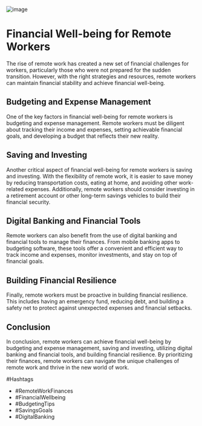 ![image](https://user-images.githubusercontent.com/124519041/216836134-fc8501ec-8ba8-46ad-8753-70c53e38842f.png)

# Financial Well-being for Remote Workers

The rise of remote work has created a new set of financial challenges for workers, particularly those who were not prepared for the sudden transition. However, with the right strategies and resources, remote workers can maintain financial stability and achieve financial well-being.



## Budgeting and Expense Management
One of the key factors in financial well-being for remote workers is budgeting and expense management. Remote workers must be diligent about tracking their income and expenses, setting achievable financial goals, and developing a budget that reflects their new reality.

## Saving and Investing
Another critical aspect of financial well-being for remote workers is saving and investing. With the flexibility of remote work, it is easier to save money by reducing transportation costs, eating at home, and avoiding other work-related expenses. Additionally, remote workers should consider investing in a retirement account or other long-term savings vehicles to build their financial security.

## Digital Banking and Financial Tools
Remote workers can also benefit from the use of digital banking and financial tools to manage their finances. From mobile banking apps to budgeting software, these tools offer a convenient and efficient way to track income and expenses, monitor investments, and stay on top of financial goals.

## Building Financial Resilience
Finally, remote workers must be proactive in building financial resilience. This includes having an emergency fund, reducing debt, and building a safety net to protect against unexpected expenses and financial setbacks.

## Conclusion
In conclusion, remote workers can achieve financial well-being by budgeting and expense management, saving and investing, utilizing digital banking and financial tools, and building financial resilience. By prioritizing their finances, remote workers can navigate the unique challenges of remote work and thrive in the new world of work.

#Hashtags
- #RemoteWorkFinances
- #FinancialWellbeing
- #BudgetingTips
- #SavingsGoals
- #DigitalBanking

